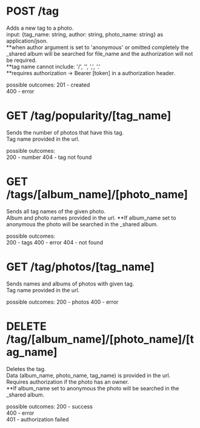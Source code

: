 # POST /tag  
Adds a new tag to a photo.  
input: {tag_name: string, author: string, photo_name: string} as application/json.  
**when author argument is set to 'anonymous' or omitted completely the _shared album will be searched for file_name and the authorization will not be required.  
**tag name cannot include: '/', '\', ',', '.'  
**requires authorization -> Bearer [token] in a authorization header.  

possible outcomes: 
    201 - created  
    400 - error

# GET /tag/popularity/[tag_name]
Sends the number of photos that have this tag.  
Tag name provided in the url.  

possible outcomes:  
    200 - number
    404 - tag not found

# GET /tags/[album_name]/[photo_name]
Sends all tag names of the given photo.  
Album and photo names provided in the url. 
**If album_name set to anonymous the photo will be searched in the _shared album.   

possible outcomes:  
    200 - tags
    400 - error
    404 - not found

# GET /tag/photos/[tag_name]
Sends names and albums of photos with given tag.  
Tag name provided in the url.

possible outcomes:
    200 - photos
    400 - error

# DELETE /tag/[album_name]/[photo_name]/[tag_name]
Deletes the tag.  
Data (album_name, photo_name, tag_name) is provided in the url.  
Requires authorization if the photo has an owner.  
**If album_name set to anonymous the photo will be searched in the _shared album.   

possible outcomes:
    200 - success  
    400 - error  
    401 - authorization failed  